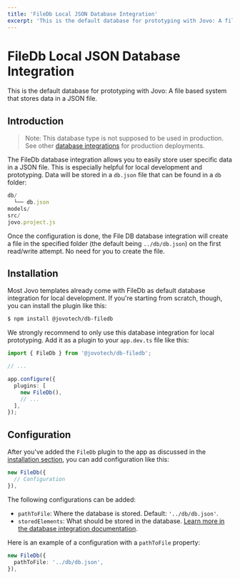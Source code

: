 ```yaml
---
title: 'FileDb Local JSON Database Integration'
excerpt: 'This is the default database for prototyping with Jovo: A file based system that stores data in a JSON file.'
---
```

# FileDb Local JSON Database Integration

This is the default database for prototyping with Jovo: A file based system that stores data in a JSON file.

## Introduction

> Note: This database type is not supposed to be used in production. See other [database integrations](https://www.jovo.tech/marketplace/tag/databases) for production deployments.

The FileDb database integration allows you to easily store user specific data in a JSON file. This is especially helpful for local development and prototyping. Data will be stored in a `db.json` file that can be found in a `db` folder:

```js
db/
  └── db.json
models/
src/
jovo.project.js
```

Once the configuration is done, the File DB database integration will create a file in the specified folder (the default being `../db/db.json`) on the first read/write attempt. No need for you to create the file.


## Installation

Most Jovo templates already come with FileDb as default database integration for local development. If you're starting from scratch, though, you can install the plugin like this:

```sh
$ npm install @jovotech/db-filedb
```

We strongly recommend to only use this database integration for local prototyping. Add it as a plugin to your `app.dev.ts` file like this:

```typescript
import { FileDb } from '@jovotech/db-filedb';

// ...

app.configure({
  plugins: [
    new FileDb(),
    // ...
  ],
});
```

## Configuration

After you've added the `FileDb` plugin to the app as discussed in the [installation section](#installation), you can add configuration like this:

```typescript
new FileDb({
  // Configuration
}),
```

The following configurations can be added:

* `pathToFile`: Where the database is stored. Default: `'../db/db.json'`.
* `storedElements`: What should be stored in the database. [Learn more in the database integration documentation](https://v4.jovo.tech/docs/databases).

Here is an example of a configuration with a `pathToFile` property:

```typescript
new FileDb({
  pathToFile: '../db/db.json',
}),
```
